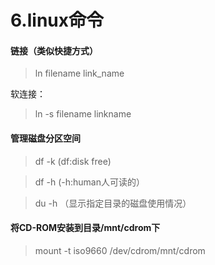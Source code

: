 # 6.linux命令

#### 链接（类似快捷方式）

> ln filename link\_name

软连接：

> ln -s filename linkname



#### 管理磁盘分区空间

> df -k \(df:disk free\)

> df -h  \(-h:human人可读的）

> du -h （显示指定目录的磁盘使用情况）

#### 将CD-ROM安装到目录/mnt/cdrom下

> mount -t iso9660 /dev/cdrom/mnt/cdrom



